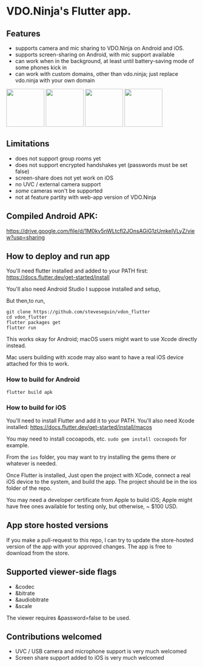 # VDO.Ninja's Flutter app.

## Features

- supports camera and mic sharing to VDO.Ninja on Android and iOS.
- supports screen-sharing on Android, with mic support available
- can work when in the background, at least until battery-saving mode of some phones kick in
- can work with custom domains, other than vdo.ninja; just replace vdo.ninja with your own domain

<img src="https://user-images.githubusercontent.com/2575698/151709718-66d589ee-5ed3-4249-8646-f16491ca2a82.jpg" width="100px"> <img src="https://user-images.githubusercontent.com/2575698/151709736-b0ca7d6a-484f-4bb5-8669-ce9a06002991.jpg" width="100px"> <img src="https://user-images.githubusercontent.com/2575698/151709732-d9729049-b7d3-4c90-8e2e-b0bc1a1b094f.jpg" width="100px"> <img src="https://user-images.githubusercontent.com/2575698/151709947-6beeb4f0-d8bd-4fbf-9d94-294c5f4efdb3.jpg" width="100px">

## Limitations

- does not support group rooms yet
- does not support encrypted handshakes yet (passwords must be set false)
- screen-share does not yet work on iOS
- no UVC / external camera support
- *some* cameras won't be supported
- not at feature partity with web-app version of VDO.Ninja

## Compiled Android APK:

https://drive.google.com/file/d/1M0kv5nWLtcfl2JOnsAGiG1zUmkeIVLyZ/view?usp=sharing


## How to deploy and run app

You'll need flutter installed and added to your PATH first:
https://docs.flutter.dev/get-started/install

You'll also need Android Studio I suppose installed and setup,

But then,to run,
```
git clone https://github.com/steveseguin/vdon_flutter
cd vdon_flutter
flutter packages get
flutter run
```
This works okay for Android; macOS users might want to use Xcode directly instead.  

Mac users building with xcode may also want to have a real iOS device attached for this to work.

### How to build for Android
```
flutter build apk
```

### How to build for iOS

You'll need to install Flutter and add it to your PATH. You'll also need Xcode installed:
https://docs.flutter.dev/get-started/install/macos

You may need to install cocoapods, etc. `sudo gem install cocoapods` for example.

From the `ios` folder, you may want to try installing the gems there or whatever is needed.

Once Flutter is installed, Just open the project with XCode, connect a real iOS device to the system, and build the app. The project should be in the ios folder of the repo.

You may need a developer certificate from Apple to build iOS; Apple might have free ones available for testing only, but otherwise, ~ $100 USD. 

## App store hosted versions

If you make a pull-request to this repo, I can try to update the store-hosted version of the app with your approved changes. The app is free to download from the store.

## Supported viewer-side flags

- &codec
- &bitrate
- &audiobitrate
- &scale

The viewer requires &password=false to be used.

## Contributions welcomed

- UVC / USB camera and microphone support is very much welcomed
- Screen share support added to iOS is very much welcomed
